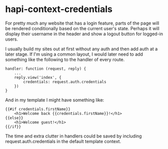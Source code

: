 # hapi-context-credentials

For pretty much any website that has a login feature, parts of the page will be rendered conditionally based on the current user's state. Perhaps it will display their username in the header and show a logout button for logged-in users.

I usually build my sites out at first without any auth and then add auth at a later stage. If I'm using a common layout, I would later need to add something like the following to the handler of every route.

    handler: function (request, reply) {
        ...
        reply.view('index', {
            credentials: request.auth.credentials
        })
    }
  
And in my template I might have something like:

    {{#if credentials.firstName}}
        <h1>Welcome back {{credentials.firstName}}!</h1>
    {{else}}
        <h1>Welcome guest!</h1>
    {{/if}}

The time and extra clutter in handlers could be saved by including request.auth.credentials in the default template context.
